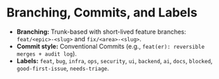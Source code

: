 # Branching, Commits, and Labels

- **Branching:** Trunk-based with short-lived feature branches: `feat/<epic>-<slug>` and `fix/<area>-<slug>`.
- **Commit style:** Conventional Commits (e.g., `feat(er): reversible merges + audit log`).
- **Labels:** `feat`, `bug`, `infra`, `ops`, `security`, `ui`, `backend`, `ai`, `docs`, `blocked`, `good-first-issue`, `needs-triage`.
